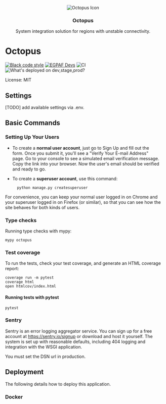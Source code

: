 <p align="center">
    <img src="./octopus/static/images/icons/octopus-64.png" alt="Octopus Icon">
    <h3 align="center">Octopus</h3>
    <p align="center">
        System integration solution for regions with unstable connectivity.
    </p>
</p>

# Octopus

[![Black code style](https://img.shields.io/badge/code%20style-black-000000.svg)](https://github.com/ambv/black)
[![EGPAF Devs](https://img.shields.io/badge/egpaf-devs-blue)](https://pedaids.org/project/improving-quality-of-care-and-health-impact-through-innovative-systems-and-technologies-in-malawi-health-information-systems-his-cdc/)
![CI](https://github.com/EGPAFMalawiHIS/octopus/actions/workflows/ci.yml/badge.svg)
![What's deployed on dev,stage,prod?](https://img.shields.io/badge/whatsdeployed-dev,stage,prod-green.svg)

License: MIT

## Settings

[TODO] add available settings via .env.

## Basic Commands

### Setting Up Your Users

- To create a **normal user account**, just go to Sign Up and fill out the form. Once you submit it, you'll see a "Verify Your E-mail Address" page. Go to your console to see a simulated email verification message. Copy the link into your browser. Now the user's email should be verified and ready to go.

- To create a **superuser account**, use this command:

        python manage.py createsuperuser

For convenience, you can keep your normal user logged in on Chrome and your superuser logged in on Firefox (or similar), so that you can see how the site behaves for both kinds of users.

### Type checks

Running type checks with mypy:

    mypy octopus

### Test coverage

To run the tests, check your test coverage, and generate an HTML coverage report:

    coverage run -m pytest
    coverage html
    open htmlcov/index.html

#### Running tests with pytest

    pytest

### Sentry

Sentry is an error logging aggregator service. You can sign up for a free account at <https://sentry.io/signup> or download and host it yourself.
The system is set up with reasonable defaults, including 404 logging and integration with the WSGI application.

You must set the DSN url in production.

## Deployment

The following details how to deploy this application.

### Docker
